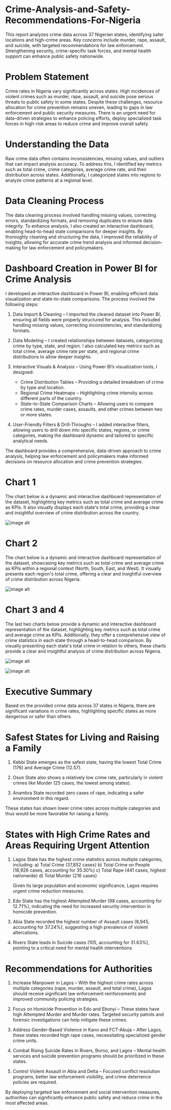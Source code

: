 # Crime-Analysis-and-Safety-Recommendations-For-Nigeria
This report analyzes crime data across 37 Nigerian states, identifying safer locations and high-crime areas. Key concerns include murder, rape, assault, and suicide, with targeted recommendations for law enforcement. Strengthening security, crime-specific task forces, and mental health support can enhance public safety nationwide.

# Problem Statement
Crime rates in Nigeria vary significantly across states. High incidences of violent crimes such as murder, rape, assault, and suicide pose serious threats to public safety in some states. Despite these challenges, resource allocation for crime prevention remains uneven, leading to gaps in law enforcement and public security measures. There is an urgent need for data-driven strategies to enhance policing efforts, deploy specialized task forces in high-risk areas to reduce crime and improve overall safety.

# Understanding the Data
Raw crime data often contains inconsistencies, missing values, and outliers that can impact analysis accuracy. To address this, I identified key metrics such as total crime, crime categories, average crime rate, and their distribution across states. Additionally, I categorized states into regions to analyze crime patterns at a regional level. 

# Data Cleaning Process
The data cleaning process involved handling missing values, correcting errors, standardizing formats, and removing duplicates to ensure data integrity. 
To enhance analysis, I also created an interactive dashboard, enabling head-to-head state comparisons for deeper insights. By thoroughly cleaning and structuring the data, I improved the reliability of insights, allowing for accurate crime trend analysis and informed decision-making for law enforcement and policymakers.

# Dashboard Creation in Power BI for Crime Analysis
I developed an interactive dashboard in Power BI, enabling efficient data visualization and state-to-state comparisons. The process involved the following steps:  

1. Data Import & Cleaning – I imported the cleaned dataset into Power BI, ensuring all fields were properly structured for analysis. This included handling missing values, correcting inconsistencies, and standardizing formats.  

2. Data Modeling – I created relationships between datasets, categorizing crime by type, state, and region. I also calculated key metrics such as total crime, average crime rate per state, and regional crime distributions to allow deeper insights.  

3. Interactive Visuals & Analysis – Using Power BI’s visualization tools, I designed:  
   - Crime Distribution Tables – Providing a detailed breakdown of crime by type and location.  
   - Regional Crime Heatmaps – Highlighting crime intensity across different parts of the country.  
   - State-to-State Comparison Charts – Allowing users to compare crime rates, murder cases, assaults, and other crimes between two or more states.  

5. User-Friendly Filters & Drill-Throughs – I added interactive filters, allowing users to drill down into specific states, regions, or crime categories, making the dashboard dynamic and tailored to specific analytical needs.  

The dashboard provides a comprehensive, data-driven approach to crime analysis, helping law enforcement and policymakers make informed decisions on resource allocation and crime prevention strategies.

# Chart 1
The chart below is a dynamic and interactive dashboard representation of the dataset, highlighting key metrics such as total crime and average crime as KPIs. It also visually displays each state's total crime, providing a clear and insightful overview of crime distribution across the country.

![image alt](https://github.com/Weyimil/Crime-Analysis-and-Safety-Recommendations/blob/main/CSN%20Dashboard%201.png?raw=true)

# Chart 2
The chart below is a dynamic and interactive dashboard representation of the dataset, showcasing key metrics such as total crime and average crime as KPIs within a regional context (North, South, East, and West). It visually presents each region's total crime, offering a clear and insightful overview of crime distribution across Nigeria.

![image alt](https://github.com/Weyimil/Crime-Analysis-and-Safety-Recommendations/blob/main/CSN%20Dashboard%202.png?raw=true)

# Chart 3 and 4
The last two charts below provide a dynamic and interactive dashboard representation of the dataset, highlighting key metrics such as total crime and average crime as KPIs. Additionally, they offer a comprehensive view of crime statistics in each state through a head-to-head comparison. By visually presenting each state's total crime in relation to others, these charts provide a clear and insightful analysis of crime distribution across Nigeria.

![image alt](https://github.com/Weyimil/Crime-Analysis-and-Safety-Recommendations/blob/main/CSN%20Dashboard%203.png?raw=true)

![image alt](https://github.com/Weyimil/Crime-Analysis-and-Safety-Recommendations/blob/main/CSN%20Dashboard%205.png?raw=true)

# Executive Summary

Based on the provided crime data across 37 states in Nigeria, there are significant variations in crime rates, highlighting specific states as more dangerous or safer than others.

# Safest States for Living and Raising a Family

1. Kebbi State emerges as the safest state, having the lowest Total Crime (176) and Average Crime (12.57).

2. Osun State also shows a relatively low crime rate, particularly in violent crimes like Murder (25 cases, the lowest among states).

3. Anambra State recorded zero cases of rape, indicating a safer environment in this regard.

These states has shown lower crime rates across multiple categories and thus would be more favorable for raising a family.

# States with High Crime Rates and Areas Requiring Urgent Attention

1. Lagos State has the highest crime statistics across multiple categories, including:
a) Total Crime (37,852 cases)
b) Total Crime on People (18,926 cases, accounting for 35.30%)
c) Total Rape (441 cases, highest nationwide)
d) Total Murder (216 cases)

   Given its large population and economic significance, Lagos requires urgent crime reduction measures.

2. Edo State has the highest Attempted Murder (98 cases, accounting for 12.71%), indicating the need for increased security intervention in homicide prevention.

3. Abia State recorded the highest number of Assault cases (8,945, accounting for 37.24%), suggesting a high prevalence of violent altercations.

4. Rivers State leads in Suicide cases (105, accounting for 31.63%), pointing to a critical need for mental health interventions.

# Recommendations for Authorities

1.	Increase Manpower in Lagos – With the highest crime rates across multiple categories (rape, murder, assault, and total crime), Lagos should receive significant law enforcement reinforcements and improved community policing strategies.
   
2.	Focus on Homicide Prevention in Edo and Ebonyi – These states have high Attempted Murder and Murder rates. Targeted security patrols and forensic investigations can help mitigate these crimes.

3.	Address Gender-Based Violence in Kano and FCT-Abuja – After Lagos, these states recorded high rape cases, necessitating specialized gender crime units.

4.	Combat Rising Suicide Rates in Rivers, Borno, and Lagos – Mental health services and suicide prevention programs should be prioritized in these states.

5.	Control Violent Assault in Abia and Delta – Focused conflict resolution programs, better law enforcement visibility, and crime deterrence policies are required.
   
By deploying targeted law enforcement and social intervention measures, authorities can significantly enhance public safety and reduce crime in the most affected areas.

